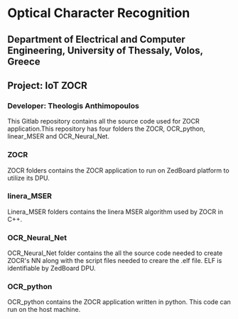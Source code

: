 # Optical Character Recognition
## Department of Electrical and Computer Engineering, University of Thessaly, Volos, Greece
## Project: IoT ZOCR
### Developer: Theologis Anthimopoulos

This Gitlab repository contains all the source code used for ZOCR application.This repository has four folders the ZOCR, OCR_python, linear_MSER and OCR_Neural_Net.

### ZOCR
ZOCR folders contains the ZOCR application to run on ZedBoard platform to utilize its DPU.

### linera_MSER
Linera_MSER folders contains the linera MSER algorithm used by ZOCR in C++.

### OCR_Neural_Net
OCR_Neural_Net folder contains the all the source code needed to create ZOCR's NN along with the script files needed to creare the .elf file. ELF is identifiable by ZedBoard DPU. 

### OCR_python
OCR_python contains the ZOCR application written in python. This code can run on the host machine.  

